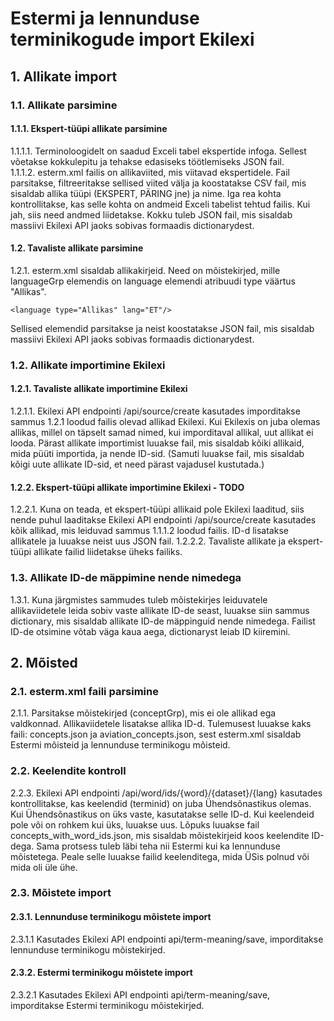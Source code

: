# Estermi ja lennunduse terminikogude import Ekilexi
## 1. Allikate import
### 1.1. Allikate parsimine
#### 1.1.1. Ekspert-tüüpi allikate parsimine
1.1.1.1. Terminoloogidelt on saadud Exceli tabel ekspertide infoga. Sellest võetakse kokkulepitu ja tehakse edasiseks töötlemiseks JSON fail.  
1.1.1.2. esterm.xml failis on allikaviited, mis viitavad ekspertidele. Fail parsitakse, filtreeritakse sellised viited välja ja koostatakse CSV fail, mis sisaldab allika tüüpi (EKSPERT, PÄRING jne) ja nime. Iga rea kohta kontrollitakse, kas selle kohta on andmeid Exceli tabelist tehtud failis. Kui jah, siis need andmed liidetakse. Kokku tuleb JSON fail, mis sisaldab massiivi Ekilexi API jaoks sobivas formaadis dictionarydest. 
#### 1.2. Tavaliste allikate parsimine
1.2.1. esterm.xml sisaldab allikakirjeid. Need on mõistekirjed, mille languageGrp elemendis on language elemendi atribuudi type väärtus "Allikas". 

    <language type="Allikas" lang="ET"/>

Sellised elemendid parsitakse ja neist koostatakse JSON fail, mis sisaldab massiivi Ekilexi API jaoks sobivas formaadis dictionarydest. 
### 1.2. Allikate importimine Ekilexi
#### 1.2.1. Tavaliste allikate importimine Ekilexi
1.2.1.1. Ekilexi API endpointi /api/source/create kasutades imporditakse sammus 1.2.1 loodud failis olevad allikad Ekilexi. Kui Ekilexis on juba olemas allikas, millel on täpselt samad nimed, kui imporditaval allikal, uut allikat ei looda. Pärast allikate importimist luuakse fail, mis sisaldab kõiki allikaid, mida püüti importida, ja nende ID-sid. (Samuti luuakse fail, mis sisaldab kõigi uute allikate ID-sid, et need pärast vajadusel kustutada.)
#### 1.2.2. Ekspert-tüüpi allikate importimine Ekilexi - TODO
1.2.2.1. Kuna on teada, et ekspert-tüüpi allikaid pole Ekilexi laaditud, siis nende puhul laaditakse Ekilexi API endpointi /api/source/create kasutades kõik allikad, mis leiduvad sammus 1.1.1.2 loodud failis. ID-d lisatakse allikatele ja luuakse neist uus JSON fail.
1.2.2.2. Tavaliste allikate ja ekspert-tüüpi allikate failid liidetakse üheks failiks.
### 1.3. Allikate ID-de mäppimine nende nimedega
1.3.1. Kuna järgmistes sammudes tuleb mõistekirjes leiduvatele allikaviidetele leida sobiv vaste allikate ID-de seast, luuakse siin sammus dictionary, mis sisaldab allikate ID-de mäppinguid nende nimedega. Failist ID-de otsimine võtab väga kaua aega, dictionaryst leiab ID kiiremini.
## 2. Mõisted
### 2.1. esterm.xml faili parsimine
2.1.1. Parsitakse mõistekirjed (conceptGrp), mis ei ole allikad ega valdkonnad. Allikaviidetele lisatakse allika ID-d. Tulemusest luuakse kaks faili: concepts.json ja aviation_concepts.json, sest esterm.xml sisaldab Estermi mõisteid ja lennunduse terminikogu mõisteid.
### 2.2. Keelendite kontroll
2.2.3. Ekilexi API endpointi /api/word/ids/{word}/{dataset}/{lang} kasutades kontrollitakse, kas keelendid (terminid) on juba Ühendsõnastikus olemas. Kui Ühendsõnastikus on üks vaste, kasutatakse selle ID-d. Kui keelendeid pole või on rohkem kui üks, luuakse uus. Lõpuks luuakse fail concepts_with_word_ids.json, mis sisaldab mõistekirjeid koos keelendite ID-dega. Sama protsess tuleb läbi teha nii Estermi kui ka lennunduse mõistetega. Peale selle luuakse failid keelenditega, mida ÜSis polnud või mida oli üle ühe.
### 2.3. Mõistete import
#### 2.3.1. Lennunduse terminikogu mõistete import  
2.3.1.1 Kasutades Ekilexi API endpointi api/term-meaning/save, imporditakse lennunduse terminikogu mõistekirjed.  
#### 2.3.2. Estermi terminikogu mõistete import  
2.3.2.1 Kasutades Ekilexi API endpointi api/term-meaning/save, imporditakse Estermi terminikogu mõistekirjed.
